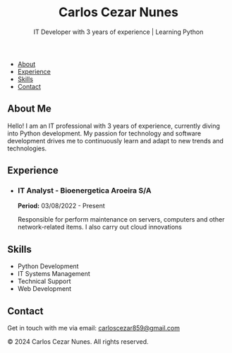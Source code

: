 <!DOCTYPE html>
<html lang="en">
<head>
    <meta charset="UTF-8">
    <meta name="viewport" content="width=device-width, initial-scale=1.0">
    <link rel="stylesheet" href="styles.css">
</head>
<body>
    <header>
        <div class="container">
            <h1>Carlos Cezar Nunes</h1>
            <p>IT Developer with 3 years of experience | Learning Python</p>
        </div>
    </header>
    <nav>
        <ul>
            <li><a href="#about">About</a></li>
            <li><a href="#experience">Experience</a></li>
            <li><a href="#skills">Skills</a></li>
            <li><a href="#contact">Contact</a></li>
        </ul>
    </nav>
    <section id="about">
        <div class="container">
            <h2>About Me</h2>
            <p>Hello! I am an IT professional with 3 years of experience, currently diving into Python development. My passion for technology and software development drives me to continuously learn and adapt to new trends and technologies.</p>
        </div>
    </section>
    <section id="experience">
        <div class="container">
            <h2>Experience</h2>
            <ul>
                <li>
                    <h3>IT Analyst - Bioenergetica Aroeira S/A</h3>
                    <p><strong>Period:</strong> 03/08/2022 - Present</p>
                    <p>Responsible for perform maintenance on servers, computers and other network-related items. I also carry out cloud innovations</p>
                </li>
                <!-- Add more experiences as needed -->
            </ul>
        </div>
    </section>
    <section id="skills">
        <div class="container">
            <h2>Skills</h2>
            <ul>
                <li>Python Development</li>
                <li>IT Systems Management</li>
                <li>Technical Support</li>
                <li>Web Development</li>
                <!-- Add more skills as needed -->
            </ul>
        </div>
    </section>
    <section id="contact">
        <div class="container">
            <h2>Contact</h2>
            <p>Get in touch with me via email: <a href="mailto:carloscezar859@gmail.com">carloscezar859@gmail.com</a></p>
        </div>
    </section>
    <footer>
        <div class="container">
            <p>&copy; 2024 Carlos Cezar Nunes. All rights reserved.</p>
        </div>
    </footer>
</body>
</html>

